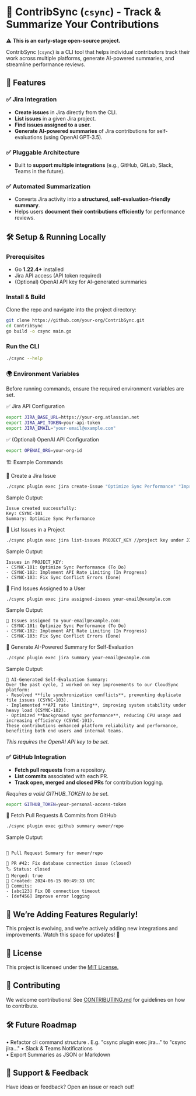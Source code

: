 # 🚀 ContribSync (`csync`) - Track & Summarize Your Contributions


⚠️ **This is an early-stage open-source project.**


ContribSync (`csync`) is a CLI tool that helps individual contributors track their work across multiple platforms, generate AI-powered summaries, and streamline performance reviews.

## 📌 Features

### ✅ Jira Integration
- **Create issues** in Jira directly from the CLI.
- **List issues** in a given Jira project.
- **Find issues assigned to a user.**
- **Generate AI-powered summaries** of Jira contributions for self-evaluations (using OpenAI GPT-3.5).

### ✅ Pluggable Architecture
- Built to **support multiple integrations** (e.g., GitHub, GitLab, Slack, Teams in the future).

### ✅ Automated Summarization
- Converts Jira activity into a **structured, self-evaluation-friendly summary**.
- Helps users **document their contributions efficiently** for performance reviews.


## 🛠️ Setup & Running Locally

### Prerequisites
- Go **1.22.4+** installed
- Jira API access (API token required)
- (Optional) OpenAI API key for AI-generated summaries

### Install & Build
Clone the repo and navigate into the project directory:
```sh
git clone https://github.com/your-org/ContribSync.git
cd ContribSync
go build -o csync main.go
```

### Run the CLI
```sh
./csync --help
```

### 🌍 Environment Variables

Before running commands, ensure the required environment variables are set.

✅ Jira API Configuration
```sh
export JIRA_BASE_URL=https://your-org.atlassian.net
export JIRA_API_TOKEN=your-api-token
export JIRA_EMAIL="your-email@example.com"
```

✅ (Optional) OpenAI API Configuration
```sh
export OPENAI_ORG=your-org-id
```
🏗️ Example Commands

📌 Create a Jira Issue
```sh  
./csync plugin exec jira create-issue "Optimize Sync Performance" "Improve background sync to reduce CPU usage."
```
Sample Output:
``` 
Issue created successfully:
Key: CSYNC-101
Summary: Optimize Sync Performance
```

📌 List Issues in a Project
```sh
./csync plugin exec jira list-issues PROJECT_KEY //project key under JIRA project settings
```
Sample Output:
```
Issues in PROJECT_KEY:
- CSYNC-101: Optimize Sync Performance (To Do)
- CSYNC-102: Implement API Rate Limiting (In Progress)
- CSYNC-103: Fix Sync Conflict Errors (Done)
```

📌 Find Issues Assigned to a User
```sh
./csync plugin exec jira assigned-issues your-email@example.com
```
Sample Output:
```
📌 Issues assigned to your-email@example.com:
- CSYNC-101: Optimize Sync Performance (To Do)
- CSYNC-102: Implement API Rate Limiting (In Progress)
- CSYNC-103: Fix Sync Conflict Errors (Done)
```

📌 Generate AI-Powered Summary for Self-Evaluation
```sh
./csync plugin exec jira summary your-email@example.com
```
Sample Output:
```
📌 AI-Generated Self-Evaluation Summary:
Over the past cycle, I worked on key improvements to our CloudSync platform:
- Resolved **file synchronization conflicts**, preventing duplicate file issues (CSYNC-103).
- Implemented **API rate limiting**, improving system stability under heavy load (CSYNC-102).
- Optimized **background sync performance**, reducing CPU usage and increasing efficiency (CSYNC-101).
These contributions enhanced platform reliability and performance, benefiting both end users and internal teams.
```
_This requires the OpenAI API key to be set._

### ✅ GitHub Integration
- **Fetch pull requests** from a repository.
- **List commits** associated with each PR.
- **Track  open, merged and closed PRs** for contribution logging.

_Requires a valid GITHUB_TOKEN to be set._
```sh
export GITHUB_TOKEN=your-personal-access-token
```


📌 Fetch Pull Requests & Commits from GitHub
```sh
./csync plugin exec github summary owner/repo

```

Sample Output:
```

📌 Pull Request Summary for owner/repo

🔹 PR #42: Fix database connection issue (closed)
🏷️ Status: closed
🔄 Merged: true
📆 Created: 2024-06-15 00:49:33 UTC
📝 Commits:
- [abc123] Fix DB connection timeout
- [def456] Improve error logging
```

## 🚀 We’re Adding Features Regularly!

This project is evolving, and we’re actively adding new integrations and improvements.
Watch this space for updates! 🚀

## 📜 License

This project is licensed under the [MIT License.](LICENSE)

## 🤝 Contributing

We welcome contributions! See [CONTRIBUTING.md](CONTRIBUTING.md) for guidelines on how to contribute.

## 🛠️ Future Roadmap
•	Refactor cli command structure . E.g. "csync plugin exec jira..." to "csync jira..."
•	Slack & Teams Notifications  
•	Export Summaries as JSON or Markdown  

## 🌟 Support & Feedback

Have ideas or feedback? Open an issue or reach out!